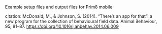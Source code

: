 Example setup files and output files for Prim8 mobile

citation: McDonald, M., & Johnson, S. (2014). “There’s an app for that”: a new program for the collection of behavioural field data. Animal Behaviour, 95, 81–87. https://doi.org/10.1016/j.anbehav.2014.06.009

